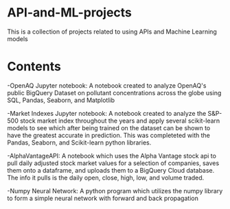 # API-and-ML-projects

This is a collection of projects related to using APIs and Machine Learning models

# Contents
-OpenAQ Jupyter notebook: 
A notebook created to analyze OpenAQ's public BigQuery Dataset on pollutant concentrations across the globe using SQL, Pandas, Seaborn, and Matplotlib

-Market Indexes Jupyter notebook:
A notebook created to analyze the S&P-500 stock market index throughout the years and apply several scikit-learn models to see which after being trained on the dataset can be shown to have the greatest accurate in prediction. This was completeted with the Pandas, Seaborn, and Scikit-learn python libraries.

-AlphaVantageAPI:
A notebook which uses the Alpha Vantage stock api to pull daily adjusted stock market values for a selection of companies, saves them onto a dataframe, and uploads them to a BigQuery Cloud database. The info it pulls is the daily open, close, high, low, and volume traded. 

-Numpy Neural Network:
A python program which utilizes the numpy library to form a simple neural network with forward and back propagation
